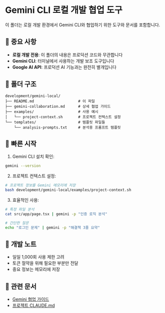# Gemini CLI 로컬 개발 협업 도구

이 폴더는 로컬 개발 환경에서 Gemini CLI와 협업하기 위한 도구와 문서를 포함합니다.

## 🚨 중요 사항

- **로컬 개발 전용**: 이 폴더의 내용은 프로덕션 코드와 무관합니다
- **Gemini CLI**: 터미널에서 사용하는 개발 보조 도구입니다
- **Google AI API**: 프로덕션 AI 기능과는 완전히 별개입니다

## 📁 폴더 구조

```
development/gemini-local/
├── README.md                    # 이 파일
├── gemini-collaboration.md      # 상세 협업 가이드
├── examples/                    # 사용 예시
│   └── project-context.sh       # 프로젝트 컨텍스트 설정
└── templates/                   # 템플릿 파일들
    └── analysis-prompts.txt     # 분석용 프롬프트 템플릿
```

## 🚀 빠른 시작

1. Gemini CLI 설치 확인:
```bash
gemini --version
```

2. 프로젝트 컨텍스트 설정:
```bash
# 프로젝트 정보를 Gemini 메모리에 저장
bash development/gemini-local/examples/project-context.sh
```

3. 효율적인 사용:
```bash
# 특정 파일 분석
cat src/app/page.tsx | gemini -p "인증 로직 분석"

# 간단한 질문
echo "로그인 문제" | gemini -p "해결책 3줄 요약"
```

## 📝 개발 노트

- 일일 1,000회 사용 제한 고려
- 토큰 절약을 위해 필요한 부분만 전달
- 중요 정보는 메모리에 저장

## 🔗 관련 문서

- [Gemini 협업 가이드](./gemini-collaboration.md)
- [프로젝트 CLAUDE.md](../../CLAUDE.md#gemini-cli-collaboration)
